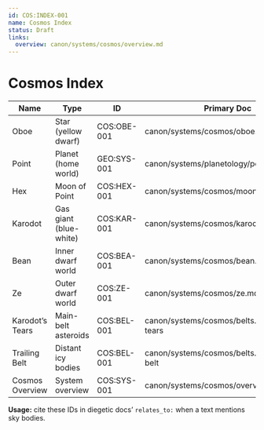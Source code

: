 ```yaml
---
id: COS:INDEX-001
name: Cosmos Index
status: Draft
links:
  overview: canon/systems/cosmos/overview.md
---
```


# Cosmos Index

| Name            | Type                   | ID           | Primary Doc                                   |
|-----------------|------------------------|--------------|-----------------------------------------------|
| Oboe            | Star (yellow dwarf)    | COS:OBE-001  | canon/systems/cosmos/oboe.md                  |
| Point           | Planet (home world)    | GEO:SYS-001  | canon/systems/planetology/point.md            |
| Hex             | Moon of Point          | COS:HEX-001  | canon/systems/cosmos/moon_hex.md              |
| Karodot         | Gas giant (blue-white) | COS:KAR-001  | canon/systems/cosmos/karodot.md               |
| Bean            | Inner dwarf world      | COS:BEA-001  | canon/systems/cosmos/bean.md                  |
| Ze              | Outer dwarf world      | COS:ZE-001   | canon/systems/cosmos/ze.md                    |
| Karodot’s Tears | Main-belt asteroids    | COS:BEL-001  | canon/systems/cosmos/belts.md#karodots-tears  |
| Trailing Belt   | Distant icy bodies     | COS:BEL-001  | canon/systems/cosmos/belts.md#trailing-belt   |
| Cosmos Overview | System overview        | COS:SYS-001  | canon/systems/cosmos/overview.md              |

**Usage:** cite these IDs in diegetic docs’ `relates_to:` when a text mentions sky bodies.
